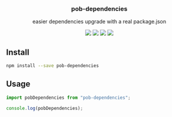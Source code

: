 <h3 align="center">
  pob-dependencies
</h3>

<p align="center">
  easier dependencies upgrade with a real package.json
</p>

<p align="center">
  <a href="https://npmjs.org/package/pob-dependencies"><img src="https://img.shields.io/npm/v/pob-dependencies.svg?style=flat-square"></a>
  <a href="https://npmjs.org/package/pob-dependencies"><img src="https://img.shields.io/npm/dw/pob-dependencies.svg?style=flat-square"></a>
  <a href="https://npmjs.org/package/pob-dependencies"><img src="https://img.shields.io/node/v/pob-dependencies.svg?style=flat-square"></a>
  <a href="https://npmjs.org/package/pob-dependencies"><img src="https://img.shields.io/npm/types/pob-dependencies.svg?style=flat-square"></a>
</p>

## Install

```bash
npm install --save pob-dependencies
```

## Usage

```js
import pobDependencies from "pob-dependencies";

console.log(pobDependencies);
```
